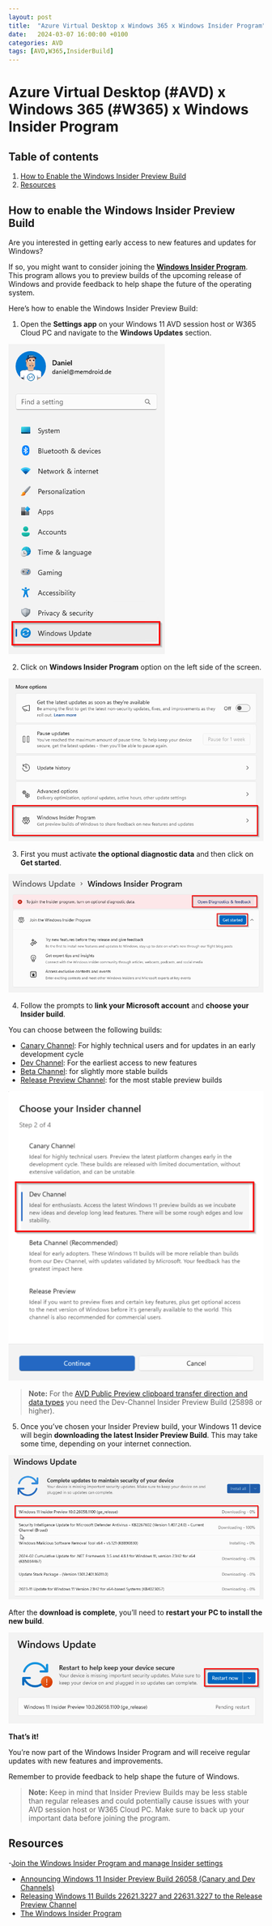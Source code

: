 ```yaml
---
layout: post
title:  "Azure Virtual Desktop x Windows 365 x Windows Insider Program"
date:   2024-03-07 16:00:00 +0100
categories: AVD
tags: [AVD,W365,InsiderBuild]
---
```

# Azure Virtual Desktop (#AVD) x Windows 365 (#W365) x Windows Insider Program

## Table of contents
1. [How to Enable the Windows Insider Preview Build](#How-to-enable-the-Windows-Insider-Preview-Build)
2. [Resources](#resources)

## How to enable the Windows Insider Preview Build

Are you interested in getting early access to new features and updates for Windows? 

If so, you might want to consider joining the [**Windows Insider Program**](https://www.microsoft.com/de-de/windowsinsider/). This program allows you to preview builds of the upcoming release of Windows and provide feedback to help shape the future of the operating system.

Here’s how to enable the Windows Insider Preview Build:

1. Open the **Settings app** on your Windows 11 AVD session host or W365 Cloud PC and navigate to the **Windows Updates** section.

![This image shows the Windows 11 settings app](/assets/img/2024-03-07/2024-03-07-001.png)

2. Click on **Windows Insider Program** option on the left side of the screen.

![This image shows the Windows Insider Program](/assets/img/2024-03-07/2024-03-07-002.png)

3. First you must activate **the optional diagnostic data** and then click on **Get started**.

![This image shows the Windows Insider Program - Get started](/assets/img/2024-03-07/2024-03-07-003.png)

4. Follow the prompts to **link your Microsoft account** and **choose your Insider build**. 

You can choose between the following builds:
- [Canary Channel](https://blogs.windows.com/windows-insider/2024/02/14/announcing-windows-11-insider-preview-build-26058-canary-and-dev-channels/): For highly technical users and for updates in an early development cycle
- [Dev Channel](https://blogs.windows.com/windows-insider/2024/02/14/announcing-windows-11-insider-preview-build-26058-canary-and-dev-channels/): For the earliest access to new features
- [Beta Channel](https://blogs.windows.com/windows-insider/2024/03/04/announcing-windows-11-insider-preview-build-22635-3276-beta-channel/): for slightly more stable builds
- [Release Preview Channel](https://blogs.windows.com/windows-insider/2024/02/15/releasing-windows-11-builds-22621-3227-and-22631-3227-to-the-release-preview-channel/): for the most stable preview builds

![This image shows the different insider builds](/assets/img/2024-03-07/2024-03-07-004.png)

>**Note:** For the [AVD Public Preview clipboard transfer direction and data types](https://learn.microsoft.com/en-us/azure/virtual-desktop/clipboard-transfer-direction-data-types?tabs=registry) you need the Dev-Channel Insider Preview Build (25898 or higher).

5. Once you’ve chosen your Insider Preview build, your Windows 11 device will begin **downloading the latest Insider Preview Build**. This may take some time, depending on your internet connection.

![This image shows the Windows Update downloading the insider build](/assets/img/2024-03-07/2024-03-07-005.png)

After the **download is complete**, you’ll need to **restart your PC to install the new build**.


![This image shows the Windows Update to restart now](/assets/img/2024-03-07/2024-03-07-006.png)

**That’s it!** 

You’re now part of the Windows Insider Program and will receive regular updates with new features and improvements. 

Remember to provide feedback to help shape the future of Windows.

>**Note:** Keep in mind that Insider Preview Builds may be less stable than regular releases and could potentially cause issues with your AVD session host or W365 Cloud PC. Make sure to back up your important data before joining the program.

## Resources

-[Join the Windows Insider Program and manage Insider settings](https://support.microsoft.com/en-us/windows/join-the-windows-insider-program-and-manage-insider-settings-ef20bb3d-40f4-20cc-ba3c-a72c844b563c)
- [Announcing Windows 11 Insider Preview Build 26058 (Canary and Dev Channels)](https://blogs.windows.com/windows-insider/2024/02/14/announcing-windows-11-insider-preview-build-26058-canary-and-dev-channels/)
- [Releasing Windows 11 Builds 22621.3227 and 22631.3227 to the Release Preview Channel](https://blogs.windows.com/windows-insider/2024/02/15/)
- [The Windows Insider Program](https://www.microsoft.com/de-de/windowsinsider/)